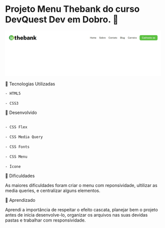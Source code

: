 # Projeto Menu Thebank do curso DevQuest Dev em Dobro. 🚀
  [<img src="/src/images/menu-thebank-1.gif" alt="Menu Thebank">]()

📌 Tecnologias Utilizadas 
````
- HTML5

- CSS3 
````

📌 Desenvolvido
````

- CSS Flex 

- CSS Media Query

- CSS Fonts

- CSS Menu

- Ícone
````

🎯 Dificuldades  

As maiores dificuldades foram criar o menu com reponsividade, ultilizar as media queries, e centralizar alguns elementos.  


📝 Aprendizado 

Aprendi a importância de respeitar o efeito cascata, planejar bem o projeto antes de inicia desenvolve-lo, organizar os arquivos nas suas devidas pastas e trabalhar com responsividade.
